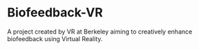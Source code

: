 # Biofeedback-VR
A project created by VR at Berkeley aiming to creatively enhance biofeedback using Virtual Reality.
